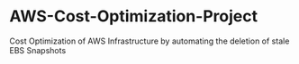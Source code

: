 # AWS-Cost-Optimization-Project
Cost Optimization of AWS Infrastructure by automating the deletion of stale EBS Snapshots
